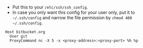 - Put this to your `/etc/ssh/ssh_config`.
- In case you only want this config for your user only, put it to `~/.ssh/config` and narrow the file permission by `chmod 400 ~/.ssh/config`.

```
Host bitbucket.org
  User git
  ProxyCommand nc -X 5 -x <proxy-address>:<proxy-port> %h %p
```
